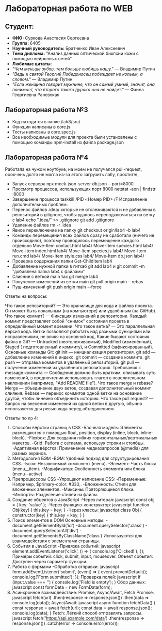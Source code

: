 # Лабораторная работа по WEB

## Студент:
- **ФИО:** Суркова Анастасия Сергеевна
- **Группа:** 6405
- **Научный руководитель:** Братченко Иван Алексеевич  
- **Тема диплома:** "Анализ данных оптической биопсии кожи с помощью нейронных сетей"  
- **Любимые цитаты:**  
-   *"Чем меньше зубов, тем больше любишь кашу."* — Владимир Путин
-  *"Ведь и святой Георгий Победоносец побеждает не копьем, а словом."* — Владимир Путин 
-  *"Если женщина говорит мужчине, что он самый умный, значит, она понимает, что второго такого дурака она не найдет."* — Фаина Георгиевна Раневская 

## Лабораторная работа №3
- Код находится в папке /lab3/src/
- Функции написаны в core.js
- Тесты написаны в core.spec.js
- Все необходимые модули для проекта были установлены с помощью команды npm-install из файла package.json

## Лабораторная работа №4 
Работала на чужом ноутбуке, на моем не получался pull-request, оооочень долго не могла из-за этого загрузить лабу, простите(
- Запуск сервера npx mock-json-server db.json --port=8000
- Просмотр процессов, использующих порт 8000 netstat -aon | findstr :8000
- Завершение процесса taskkill /PID <Номер PID> /F
Исправление дополнительных проблем:
- Перенос файлов .idea/ которые не отслеживаются и не добавлены в репозиторий в gitignore, чтобы удалось переподключиться на ветку с lab4
  echo ".idea/" >> .gitignore 
  git add .gitignore
- Удаление файлов rm -r .idea
- Явное переключение на папку git checkout origin/lab4 -b lab4
- Команды перемещения всех файлов сразу не сработали (ничего не происходило), поэтому проводилось перемещение каждого отдельно
Move-Item contact.html lab4/
Move-Item species.html lab4/
Move-Item index.html lab4/
Move-Item species.js lab4/
Move-Item run.cmd lab4/
Move-Item style.css lab4/
Move-Item db.json lab4/
- Проверка содержания папки Get-ChildItem lab4
- Добавление нужной папки в гитхаб git add lab4 и git commit -m "добавлена папка lab4 с файлами"
- Слияние с веткой main так git merge lab4
- Получение изменений из ветки main git pull origin main --rebas
- Пуш изменений git push origin main --force

Ответы на вопросы:

Что такое репозиторий? — Это хранилище для кода и файлов проекта. Он может быть локальным (на компьютере) или удалённым (на GitHub).
Что такое коммит? — Фиксация изменений в репозитории. Каждый коммит представляет собой "снимок" состояния проекта в определённый момент времени.
Что такое ветка? — Это параллельная версия кода. Ветки позволяют работать над разными функциями или исправлениями, не влияя на основной код.
Какие бывают состояния файла в Git? — Untracked (неотслеживаемый), Modified (изменённый), Staged ( подготовленный к коммиту), и Committed (зафиксированный).
Основные команды Git:
git init — инициализация репозитория.
git add — добавление изменений в индекс.
git commit — создание коммита.
git push — отправка коммитов в удалённый репозиторий.
git pull — получение изменений из удалённого репозитория.
Требования к message коммита — Сообщение должно быть кратким, описывать суть изменений, в предпочтении использовать глагол в повелительном наклонении (например, "Add README file").
Что такое merge и rebase?
Merge — объединение двух веток, создавая дополнительный коммит слияния.
Rebase — перенос коммитов одной ветки на основание другой, чтобы линейно объединить историю.
Что такое pull request? — Запрос на внесение изменений из одной ветки в другую, обычно используется для ревью кода перед объединением.

Ответы по лр 4:
1. Способы вёрстки страниц в CSS
-Блочная модель: Элементы размещаются с помощью float, position, display (inline, block, inline-block).
-Flexbox: Для создания гибких горизонтальных/вертикальных макетов.
-Grid: Работа с сетками, используя строки и столбцы.
-Адаптивная вёрстка: Применение медиазапросов (@media) для разных экранов.
2. Методология БЭМ
-БЭМ: Удобный подход для структурирования CSS.
-Блок: Независимый компонент (menu).
-Элемент: Часть блока (menu__item).
-Модификатор: Особенность элемента или блока (menu--active).
3. Препроцессоры CSS
-Упрощают написание CSS:
-Переменные: Например, $primary-color: #333;.
-Вложенность: Стили для вложенных элементов.
-Миксины: Повторяющиеся блоки.
-Импорты: Разделение стилей на файлы.
4. Создание объектов в JavaScript
-Через литерал:
javascript
const obj = { key: 'value' };
-Через функцию-конструктор:
javascript
function Obj(key) {
    this.key = key;
}
-Через классы:
javascript
class Obj {
    constructor(key) {
        this.key = key;
    }
}
5. Поиск элементов в DOM
Основные методы:
-document.getElementById('id')
-document.querySelector('.class')
-document.querySelectorAll('div')
-document.getElementsByClassName('class')
Используются для взаимодействия с элементами страницы.
6. События в JavaScript
-Привязка событий:
javascript
element.addEventListener('click', () => {
    console.log('Clicked!');
});
Примеры событий: click, submit, input, mouseover.
Объект события: Доступен через параметр функции.
7. Работа с формами
-Обработка отправки:
javascript
form.addEventListener('submit', (event) => {
    event.preventDefault();
    console.log('Form submitted');
});
Проверка полей:
javascript
if (input.value === '') {
    console.log('Field is empty');
}
Сбор данных:
javascript
const formData = new FormData(form);
8. Асинхронное взаимодействие: Promise, Async/Await, Fetch
Promise:
javascript
fetch(url)
    .then(response => response.json())
    .then(data => console.log(data));
Async/Await:
javascript
async function fetchData() {
    const response = await fetch(url);
    const data = await response.json();
    console.log(data);
}
Fetch: Лёгкий способ отправлять запросы.
javascript
fetch('https://api.example.com/data')
    .then(response => response.json())
    .catch(error => console.error(error));

